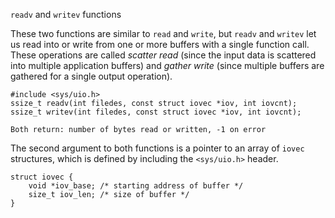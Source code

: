 `readv` and `writev` functions

These two functions are similar to `read` and `write`, but `readv` and `writev` let us read into or write from one or more buffers with a single function call. These operations are called *scatter read* (since the input data is scattered into multiple application buffers) and *gather write* (since multiple buffers are gathered for a single output operation).
```
#include <sys/uio.h>
ssize_t readv(int filedes, const struct iovec *iov, int iovcnt);
ssize_t writev(int filedes, const struct iovec *iov, int iovcnt);

Both return: number of bytes read or written, -1 on error
```
The second argument to both functions is a pointer to an array of `iovec` structures, which is defined by including the `<sys/uio.h>` header.
```
struct iovec {
	void *iov_base; /* starting address of buffer */
	size_t iov_len; /* size of buffer */
}
```
